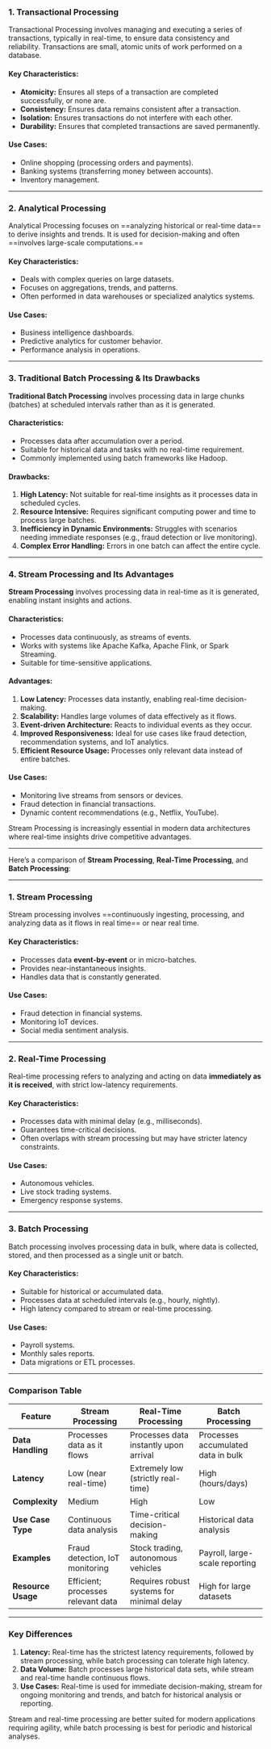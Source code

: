 
### **1. Transactional Processing**

Transactional Processing involves managing and executing a series of transactions, typically in real-time, to ensure data consistency and reliability. Transactions are small, atomic units of work performed on a database.

#### Key Characteristics:

- **Atomicity:** Ensures all steps of a transaction are completed successfully, or none are.
- **Consistency:** Ensures data remains consistent after a transaction.
- **Isolation:** Ensures transactions do not interfere with each other.
- **Durability:** Ensures that completed transactions are saved permanently.

#### Use Cases:

- Online shopping (processing orders and payments).
- Banking systems (transferring money between accounts).
- Inventory management.

---

### **2. Analytical Processing**

Analytical Processing focuses on ==analyzing historical or real-time data== to derive insights and trends. It is used for decision-making and often ==involves large-scale computations.==

#### Key Characteristics:

- Deals with complex queries on large datasets.
- Focuses on aggregations, trends, and patterns.
- Often performed in data warehouses or specialized analytics systems.

#### Use Cases:

- Business intelligence dashboards.
- Predictive analytics for customer behavior.
- Performance analysis in operations.

---

### **3. Traditional Batch Processing & Its Drawbacks**

**Traditional Batch Processing** involves processing data in large chunks (batches) at scheduled intervals rather than as it is generated.

#### Characteristics:

- Processes data after accumulation over a period.
- Suitable for historical data and tasks with no real-time requirement.
- Commonly implemented using batch frameworks like Hadoop.

#### Drawbacks:

1. **High Latency:** Not suitable for real-time insights as it processes data in scheduled cycles.
2. **Resource Intensive:** Requires significant computing power and time to process large batches.
3. **Inefficiency in Dynamic Environments:** Struggles with scenarios needing immediate responses (e.g., fraud detection or live monitoring).
4. **Complex Error Handling:** Errors in one batch can affect the entire cycle.

---

### **4. Stream Processing and Its Advantages**

**Stream Processing** involves processing data in real-time as it is generated, enabling instant insights and actions.

#### Characteristics:

- Processes data continuously, as streams of events.
- Works with systems like Apache Kafka, Apache Flink, or Spark Streaming.
- Suitable for time-sensitive applications.

#### Advantages:

1. **Low Latency:** Processes data instantly, enabling real-time decision-making.
2. **Scalability:** Handles large volumes of data effectively as it flows.
3. **Event-driven Architecture:** Reacts to individual events as they occur.
4. **Improved Responsiveness:** Ideal for use cases like fraud detection, recommendation systems, and IoT analytics.
5. **Efficient Resource Usage:** Processes only relevant data instead of entire batches.

#### Use Cases:

- Monitoring live streams from sensors or devices.
- Fraud detection in financial transactions.
- Dynamic content recommendations (e.g., Netflix, YouTube).

Stream Processing is increasingly essential in modern data architectures where real-time insights drive competitive advantages.

<hr>


Here’s a comparison of **Stream Processing**, **Real-Time Processing**, and **Batch Processing**:

---

### **1. Stream Processing**

Stream processing involves ==continuously ingesting, processing, and analyzing data as it flows in real time== or near real time.

#### Key Characteristics:

- Processes data **event-by-event** or in micro-batches.
- Provides near-instantaneous insights.
- Handles data that is constantly generated.

#### Use Cases:

- Fraud detection in financial systems.
- Monitoring IoT devices.
- Social media sentiment analysis.

---

### **2. Real-Time Processing**

Real-time processing refers to analyzing and acting on data **immediately as it is received**, with strict low-latency requirements.

#### Key Characteristics:

- Processes data with minimal delay (e.g., milliseconds).
- Guarantees time-critical decisions.
- Often overlaps with stream processing but may have stricter latency constraints.

#### Use Cases:

- Autonomous vehicles.
- Live stock trading systems.
- Emergency response systems.

---

### **3. Batch Processing**

Batch processing involves processing data in bulk, where data is collected, stored, and then processed as a single unit or batch.

#### Key Characteristics:

- Suitable for historical or accumulated data.
- Processes data at scheduled intervals (e.g., hourly, nightly).
- High latency compared to stream or real-time processing.

#### Use Cases:

- Payroll systems.
- Monthly sales reports.
- Data migrations or ETL processes.

---

### **Comparison Table**

| Feature            | Stream Processing                  | Real-Time Processing                      | Batch Processing                   |
| ------------------ | ---------------------------------- | ----------------------------------------- | ---------------------------------- |
| **Data Handling**  | Processes data as it flows         | Processes data instantly upon arrival     | Processes accumulated data in bulk |
| **Latency**        | Low (near real-time)               | Extremely low (strictly real-time)        | High (hours/days)                  |
| **Complexity**     | Medium                             | High                                      | Low                                |
| **Use Case Type**  | Continuous data analysis           | Time-critical decision-making             | Historical data analysis           |
| **Examples**       | Fraud detection, IoT monitoring    | Stock trading, autonomous vehicles        | Payroll, large-scale reporting     |
| **Resource Usage** | Efficient; processes relevant data | Requires robust systems for minimal delay | High for large datasets            |

---

### **Key Differences**

1. **Latency:** Real-time has the strictest latency requirements, followed by stream processing, while batch processing can tolerate high latency.
2. **Data Volume:** Batch processes large historical data sets, while stream and real-time handle continuous flows.
3. **Use Cases:** Real-time is used for immediate decision-making, stream for ongoing monitoring and trends, and batch for historical analysis or reporting.

Stream and real-time processing are better suited for modern applications requiring agility, while batch processing is best for periodic and historical analyses.